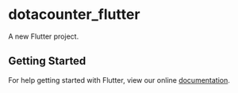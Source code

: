# dotacounter_flutter

A new Flutter project.

## Getting Started

For help getting started with Flutter, view our online
[documentation](https://flutter.io/).
